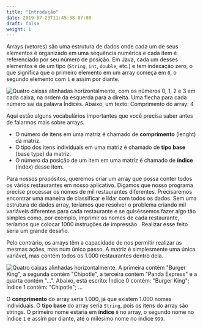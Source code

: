 ```yaml
---
title: "Introdução"
date: 2019-07-23T11:45:38-07:00
draft: false
weight: 1
---
```


Arrays (vetores) são uma estrutura de dados onde cada um de seus elementos é organizado em uma sequência numérica e cada item é referenciado por seu número de posição. Em Java, cada um desses elementos é de um tipo (`String`, `int`, `double`, etc.) e tem indexação zero, o que significa que o primeiro elemento em um array começa em `0`, o segundo elemento com `1` e assim por diante.

![Quatro caixas alinhadas horizontalmente, com os números 0, 1, 2 e 3 em cada caixa, na ordem da esquerda para a direita. Uma flecha para cada número sai da palavra Índices. Abaixo, um texto: Comprimento do array: 4](../img/array.png)

Aqui estão alguns vocabulários importantes que você precisa saber antes de falarmos mais sobre arrays.

- O número de itens em uma matriz é chamado de **comprimento** (lenght) da matriz.
- O tipo dos itens individuais em uma matriz é chamado de **tipo base** (base type) da matriz.
- O número da posição de um item em uma matriz é chamado de **índice** (index) desse item.

Para nossos propósitos, queremos criar um array que possa conter todos os vários restaurantes em nosso aplicativo. Digamos que nosso programa precise processar os nomes de mil restaurantes diferentes. Precisaremos encontrar uma maneira de classificar e lidar com todos os dados. Sem uma estrutura de dados array, teríamos que resolver o problema criando mil variáveis ​​diferentes para cada restaurante e se quiséssemos fazer algo tão simples como, por exemplo, imprimir os nomes de cada restaurante, teríamos que colocar 1000 instruções de impressão . Realizar esse feito seria um grande desafio.

Pelo contrário, os arrays têm a capacidade de nos permitir realizar as mesmas ações, mas num único passo. A matriz é simplesmente uma única variável, mas contém todos os 1.000 restaurantes dentro dela.

![Quatro caixas alinhadas horizontalmente. A primeira contém "Burger King", a segunda contém "Chipotle", a terceira contém "Panda Express" e a quarta contém "...". Abaixo, está escrito: Índice 0 contém: "Burger King"; Índice 1 contém: "Chipotle"; ...](../img/array2.png)

O **comprimento** do array seria 1.000, já que existem 1.000 nomes individuais. O **tipo base** do array seria `String`, pois os itens do array são strings. O primeiro nome estaria em **índice** `0` no array, o segundo nome no índice `1` e assim por diante, até o milésimo nome no índice `999`.


